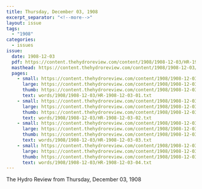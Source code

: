 ```yaml
---
title: Thursday, December 03, 1908
excerpt_separator: "<!--more-->"
layout: issue
tags:
  - "1908"
categories:
  - issues
issue:
  date: 1908-12-03
  pdf: https://content.thehydroreview.com/content/1908/1908-12-03/HR-1908-12-03.pdf
  masthead: https://content.thehydroreview.com/content/1908/1908-12-03/masthead/HR-1908-12-03.jpg
  pages:
    - small: https://content.thehydroreview.com/content/1908/1908-12-03/small/HR-1908-12-03-01.jpg
      large: https://content.thehydroreview.com/content/1908/1908-12-03/large/HR-1908-12-03-01.jpg
      thumb: https://content.thehydroreview.com/content/1908/1908-12-03/thumbnails/HR-1908-12-03-01.jpg
      text: words/1908/1908-12-03/HR-1908-12-03-01.txt
    - small: https://content.thehydroreview.com/content/1908/1908-12-03/small/HR-1908-12-03-02.jpg
      large: https://content.thehydroreview.com/content/1908/1908-12-03/large/HR-1908-12-03-02.jpg
      thumb: https://content.thehydroreview.com/content/1908/1908-12-03/thumbnails/HR-1908-12-03-02.jpg
      text: words/1908/1908-12-03/HR-1908-12-03-02.txt
    - small: https://content.thehydroreview.com/content/1908/1908-12-03/small/HR-1908-12-03-03.jpg
      large: https://content.thehydroreview.com/content/1908/1908-12-03/large/HR-1908-12-03-03.jpg
      thumb: https://content.thehydroreview.com/content/1908/1908-12-03/thumbnails/HR-1908-12-03-03.jpg
      text: words/1908/1908-12-03/HR-1908-12-03-03.txt
    - small: https://content.thehydroreview.com/content/1908/1908-12-03/small/HR-1908-12-03-04.jpg
      large: https://content.thehydroreview.com/content/1908/1908-12-03/large/HR-1908-12-03-04.jpg
      thumb: https://content.thehydroreview.com/content/1908/1908-12-03/thumbnails/HR-1908-12-03-04.jpg
      text: words/1908/1908-12-03/HR-1908-12-03-04.txt
---
```


The Hydro Review from Thursday, December 03, 1908

<!--more-->

